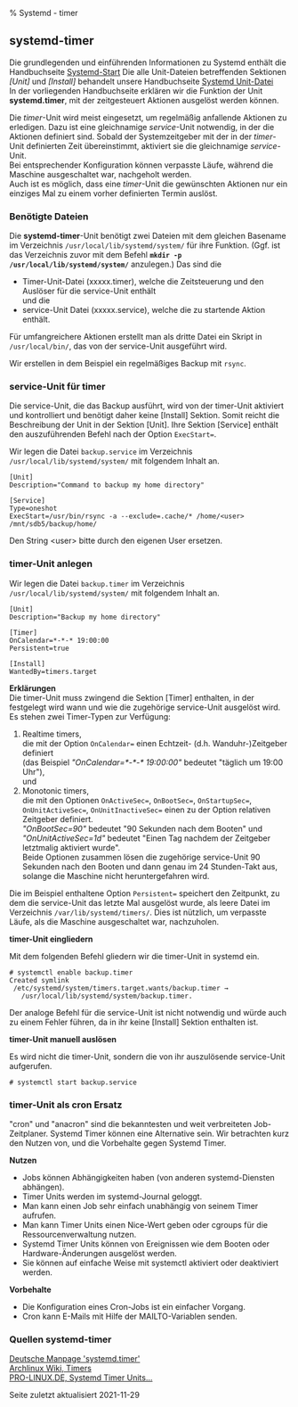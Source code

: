 % Systemd - timer

## systemd-timer

Die grundlegenden und einführenden Informationen zu Systemd enthält die Handbuchseite [Systemd-Start](0710-systemd-start_de.md#systemd-der-system--und-dienste-manager) Die alle Unit-Dateien betreffenden Sektionen *[Unit]* und *[Install]* behandelt unsere Handbuchseite [Systemd Unit-Datei](0711-systemd-unit-datei_de.md#systemd-unit-datei)  
In der vorliegenden Handbuchseite erklären wir die Funktion der Unit **systemd.timer**, mit der zeitgesteuert Aktionen ausgelöst werden können.

Die *timer*-Unit wird meist eingesetzt, um regelmäßig anfallende Aktionen zu erledigen. Dazu ist eine gleichnamige *service*-Unit notwendig, in der die Aktionen definiert sind. Sobald der Systemzeitgeber mit der in der *timer*-Unit definierten Zeit übereinstimmt, aktiviert sie die gleichnamige *service*-Unit.  
Bei entsprechender Konfiguration können verpasste Läufe, während die Maschine ausgeschaltet war, nachgeholt werden.  
Auch ist es möglich, dass eine *timer*-Unit die gewünschten Aktionen nur ein einziges Mal zu einem vorher definierten Termin auslöst.

### Benötigte Dateien

Die **systemd-timer**-Unit benötigt zwei Dateien mit dem gleichen Basename im Verzeichnis `/usr/local/lib/systemd/system/` für ihre Funktion. (Ggf. ist das Verzeichnis zuvor mit dem Befehl **`mkdir -p /usr/local/lib/systemd/system/`** anzulegen.) Das sind die

+ Timer-Unit-Datei (xxxxx.timer), welche die Zeitsteuerung und den Auslöser für die service-Unit enthält  
    und die  
+ service-Unit Datei (xxxxx.service), welche die zu startende Aktion enthält.

Für umfangreichere Aktionen erstellt man als dritte Datei ein Skript in `/usr/local/bin/`, das von der service-Unit ausgeführt wird.

Wir erstellen in dem Beispiel ein regelmäßiges Backup mit `rsync`.

### service-Unit für timer

Die service-Unit, die das Backup ausführt, wird von der timer-Unit aktiviert und kontrolliert und benötigt daher keine [Install] Sektion. Somit reicht die Beschreibung der Unit in der Sektion [Unit]. Ihre Sektion [Service] enthält den auszuführenden Befehl nach der Option `ExecStart=`.

Wir legen die Datei `backup.service` im Verzeichnis `/usr/local/lib/systemd/system/` mit folgendem Inhalt an.

~~~
[Unit]
Description="Command to backup my home directory"

[Service]
Type=oneshot
ExecStart=/usr/bin/rsync -a --exclude=.cache/* /home/<user> /mnt/sdb5/backup/home/
~~~

Den String \<user\> bitte durch den eigenen User ersetzen.

### timer-Unit anlegen

Wir legen die Datei `backup.timer` im Verzeichnis `/usr/local/lib/systemd/system/` mit folgendem Inhalt an.

~~~
[Unit]
Description="Backup my home directory"

[Timer]
OnCalendar=*-*-* 19:00:00
Persistent=true

[Install]
WantedBy=timers.target
~~~

**Erklärungen**  
Die timer-Unit muss zwingend die Sektion [Timer] enthalten, in der festgelegt wird wann und wie die zugehörige service-Unit ausgelöst wird.  
Es stehen zwei Timer-Typen zur Verfügung:

1. Realtime timers,  
    die mit der Option `OnCalendar=` einen Echtzeit- (d.h. Wanduhr-)Zeitgeber definiert  
    (das Beispiel *"OnCalendar=\*-\*-\* 19:00:00"* bedeutet "täglich um 19:00 Uhr"),  
    und  
2. Monotonic timers,  
    die mit den Optionen `OnActiveSec=`, `OnBootSec=`, `OnStartupSec=`, `OnUnitActiveSec=`, `OnUnitInactiveSec=` einen zu der Option relativen Zeitgeber definiert.  
    *"OnBootSec=90"* bedeutet "90 Sekunden nach dem Booten" und  
    *"OnUnitActiveSec=1d"* bedeutet "Einen Tag nachdem der Zeitgeber letztmalig aktiviert wurde".  
    Beide Optionen zusammen lösen die zugehörige service-Unit 90 Sekunden nach den Booten und dann genau im 24 Stunden-Takt aus, solange die Maschine nicht heruntergefahren wird.

Die im Beispiel enthaltene Option `Persistent=` speichert den Zeitpunkt, zu dem die service-Unit das letzte Mal ausgelöst wurde, als leere Datei im Verzeichnis `/var/lib/systemd/timers/`. Dies ist nützlich, um verpasste Läufe, als die Maschine ausgeschaltet war, nachzuholen.

**timer-Unit eingliedern**

Mit dem folgenden Befehl gliedern wir die timer-Unit in systemd ein.

~~~
# systemctl enable backup.timer
Created symlink
 /etc/systemd/system/timers.target.wants/backup.timer →
   /usr/local/lib/systemd/system/backup.timer.
~~~

Der analoge Befehl für die service-Unit ist nicht notwendig und würde auch zu einem Fehler führen, da in ihr keine [Install] Sektion enthalten ist.

**timer-Unit manuell auslösen**

Es wird nicht die timer-Unit, sondern die von ihr auszulösende service-Unit aufgerufen.

~~~
# systemctl start backup.service
~~~

### timer-Unit als cron Ersatz

"cron" und "anacron" sind die bekanntesten und weit verbreiteten Job-Zeitplaner. Systemd Timer können eine Alternative sein. Wir betrachten kurz den Nutzen von, und die Vorbehalte gegen Systemd Timer.

**Nutzen**

+ Jobs können Abhängigkeiten haben (von anderen systemd-Diensten abhängen).
+ Timer Units werden im systemd-Journal geloggt.
+ Man kann einen Job sehr einfach unabhängig von seinem Timer aufrufen.
+ Man kann Timer Units einen Nice-Wert geben oder cgroups für die Ressourcenverwaltung nutzen.
+ Systemd Timer Units können von Ereignissen wie dem Booten oder Hardware-Änderungen ausgelöst werden.
+ Sie können auf einfache Weise mit systemctl aktiviert oder deaktiviert werden.

**Vorbehalte**

+ Die Konfiguration eines Cron-Jobs ist ein einfacher Vorgang.
+ Cron kann E-Mails mit Hilfe der MAILTO-Variablen senden. 

### Quellen systemd-timer

[Deutsche Manpage 'systemd.timer'](https://manpages.debian.org/testing/manpages-de/systemd.timer.5.de.html)  
[Archlinux Wiki, Timers](https://wiki.archlinux.org/index.php/Systemd/Timers)  
[PRO-LINUX.DE, Systemd Timer Units...](https://www.pro-linux.de/artikel/2/1992/systemd-timer-units-f%C3%BCr-zeitgesteuerte-aufgaben-verwenden.html)

<div id="rev">Seite zuletzt aktualisiert 2021-11-29</div>
